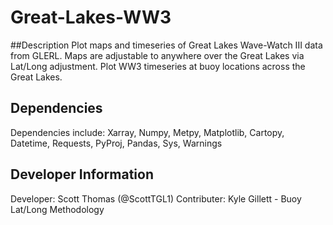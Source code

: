 # Great-Lakes-WW3

##Description
Plot maps and timeseries of Great Lakes Wave-Watch III data from GLERL. Maps are adjustable to anywhere over the Great Lakes via Lat/Long adjustment. Plot WW3 timeseries at buoy locations across the Great Lakes.

## Dependencies 
Dependencies include: Xarray, Numpy, Metpy, Matplotlib, Cartopy, Datetime, Requests, PyProj, Pandas, Sys, Warnings

## Developer Information
Developer: Scott Thomas (@ScottTGL1)
Contributer: Kyle Gillett - Buoy Lat/Long Methodology
